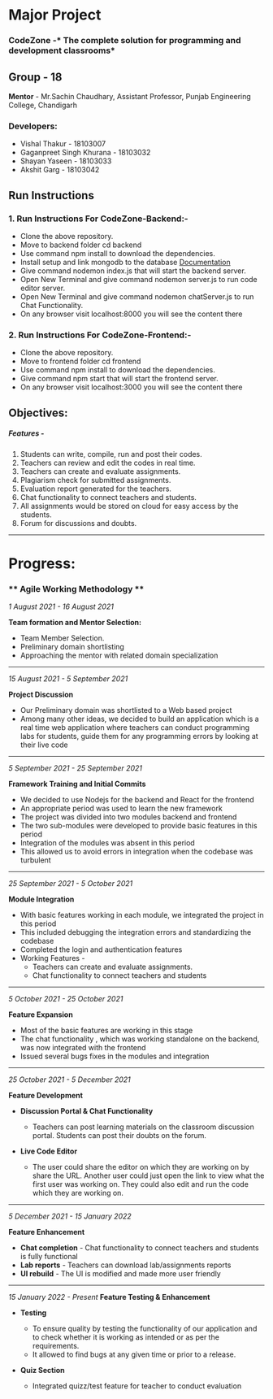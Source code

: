 # Major Project
### CodeZone -* The complete solution for programming and development classrooms*




## Group - 18

**Mentor** - Mr.Sachin Chaudhary, Assistant Professor, Punjab Engineering College, Chandigarh
### Developers:

- Vishal Thakur - 18103007
- Gaganpreet Singh Khurana - 18103032
- Shayan Yaseen - 18103033
- Akshit Garg - 18103042


## Run Instructions
###  1. Run Instructions For CodeZone-Backend:-


- Clone the above repository.
- Move to backend folder cd backend
- Use command npm install to download the dependencies.
- Install setup and link mongodb to the database [Documentation](https://docs.mongodb.com/manual/tutorial/install-mongodb-on-os-x/)
- Give command nodemon index.js that will start the backend server.
- Open New Terminal and give command nodemon server.js to run code editor server.
- Open New Terminal and give command nodemon chatServer.js to run Chat Functionality.
- On any browser visit localhost:8000 you will see the content there

###  2. Run Instructions For CodeZone-Frontend:-

- Clone the above repository.
- Move to frontend folder cd frontend
- Use command npm install to download the dependencies.
- Give command npm start that will start the frontend server.
- On any browser visit localhost:3000 you will see the content there


## Objectives:

#####  Features -
1. Students can write, compile, run and post their codes.
2. Teachers can review and edit the codes in real time.
3. Teachers can create and evaluate assignments.
4. Plagiarism check for submitted assignments.
5. Evaluation report generated for the teachers.
6. Chat functionality to connect teachers and students.
7. All assignments would be stored on cloud for easy access by the students.
8. Forum for discussions and doubts.

---

# Progress:

###  ** Agile Working Methodology  **
> 


*1 August 2021 - 16 August 2021*

**Team formation and Mentor Selection:**

- Team Member Selection.
- Preliminary domain shortlisting
- Approaching the mentor with related domain specialization

---
*15 August 2021 - 5 September 2021*

**Project Discussion**

- Our Preliminary domain was shortlisted to a Web based project
- Among many other ideas, we decided to build an application which is a real time web application where teachers can conduct programming labs for students, guide them for any programming errors by looking at their live code

---
*5 September 2021 - 25 September 2021*

**Framework Training and Initial Commits**

- We decided to use Nodejs for the backend and React for the frontend
- An appropriate period was used to learn the new framework
- The project was divided into two modules backend and frontend 
- The two sub-modules were developed to provide basic features in this period
- Integration of the modules was absent in this period
- This allowed us to avoid errors in integration when the codebase was turbulent

---

*25 September 2021 - 5 October 2021*

**Module Integration**

- With basic features working in each module, we integrated the project in this period
- This included debugging the integration errors and standardizing the codebase
- Completed the login and authentication features
- Working Features - 
    - Teachers can create and evaluate assignments.
    - Chat functionality to connect teachers and students
---
*5 October 2021 - 25 October 2021*

**Feature Expansion**

- Most of the basic features are working in this stage
- The chat functionality , which was working standalone on the backend, was  now integrated with the frontend
- Issued several bugs fixes in the modules and integration

---
*25 October 2021 - 5 December 2021*

**Feature Development**

- **Discussion Portal & Chat Functionality**
	- Teachers can post learning materials on the classroom discussion portal. Students can post their doubts on the forum.
	
- **Live Code Editor**
	- The user could share the editor on which they are working on by share the URL. Another user could just open the link to view what the first user was working on. They could also edit and run the code which they are working on.

---
*5 December 2021 - 15 January 2022*

**Feature Enhancement**
- **Chat completion** - Chat functionality to connect teachers and students is fully functional
- **Lab reports** 	- Teachers can download lab/assignments reports
- **UI rebuild** - The UI is modified and made more user friendly

---
*15 January 2022 - Present*
**Feature Testing & Enhancement**
- **Testing**
	-  To ensure quality by testing the functionality of our application and to check whether it is working as intended or as per the requirements. 
	- It allowed to find bugs at any given time or prior to a release.
	
- **Quiz Section**
	- Integrated quizz/test feature for teacher to conduct evaluation
